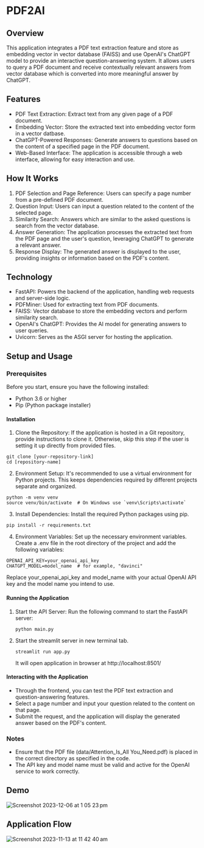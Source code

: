 # PDF2AI

## Overview

This application integrates a PDF text extraction feature and store as embedding vector in vector database (FAISS) and use OpenAI's ChatGPT model to provide an interactive question-answering system. It allows users to query a PDF document and receive contextually relevant answers from vector database which is converted into more meaningful answer by ChatGPT.

## Features

- PDF Text Extraction: Extract text from any given page of a PDF document.
- Embedding Vector: Store the extracted text into embedding vector form in a vector datbase.
- ChatGPT-Powered Responses: Generate answers to questions based on the content of a specified page in the PDF document.
- Web-Based Interface: The application is accessible through a web interface, allowing for easy interaction and use.

## How It Works

1. PDF Selection and Page Reference: Users can specify a page number from a pre-defined PDF document.
2. Question Input: Users can input a question related to the content of the selected page.
3. Similarity Search: Answers which are similar to the asked questions is search from the vector database.
4. Answer Generation: The application processes the extracted text from the PDF page and the user's question, leveraging ChatGPT to generate a relevant answer.
5. Response Display: The generated answer is displayed to the user, providing insights or information based on the PDF's content.

## Technology

- FastAPI: Powers the backend of the application, handling web requests and server-side logic.
- PDFMiner: Used for extracting text from PDF documents.
- FAISS: Vector database to store the embedding vectors and perform similarity search.
- OpenAI's ChatGPT: Provides the AI model for generating answers to user queries.
- Uvicorn: Serves as the ASGI server for hosting the application.

## Setup and Usage

### Prerequisites

Before you start, ensure you have the following installed:

- Python 3.6 or higher
- Pip (Python package installer)

#### Installation

1. Clone the Repository:
   If the application is hosted in a Git repository, provide instructions to clone it. Otherwise, skip this step if the user is setting it up directly from provided files.

```
git clone [your-repository-link]
cd [repository-name]
```

2. Environment Setup:
   It's recommended to use a virtual environment for Python projects. This keeps dependencies required by different projects separate and organized.

```
python -m venv venv
source venv/bin/activate  # On Windows use `venv\Scripts\activate`
```

3. Install Dependencies:
   Install the required Python packages using pip.

```
pip install -r requirements.txt
```

4. Environment Variables:
   Set up the necessary environment variables. Create a .env file in the root directory of the project and add the following variables:

```
OPENAI_API_KEY=your_openai_api_key
CHATGPT_MODEL=model_name  # for example, "davinci"
```

Replace your_openai_api_key and model_name with your actual OpenAI API key and the model name you intend to use.

#### Running the Application

1. Start the API Server:
   Run the following command to start the FastAPI server:
   ```
   python main.py
   ```
2. Start the streamlit server in new terminal tab.
   ```
   streamlit run app.py
   ```
   It will open application in browser at http://localhost:8501/

#### Interacting with the Application

- Through the frontend, you can test the PDF text extraction and question-answering features.
- Select a page number and input your question related to the content on that page.
- Submit the request, and the application will display the generated answer based on the PDF's content.

### Notes

- Ensure that the PDF file (data/Attention_Is_All You_Need.pdf) is placed in the correct directory as specified in the code.
- The API key and model name must be valid and active for the OpenAI service to work correctly.

## Demo

![Screenshot 2023-12-06 at 1 05 23 pm](https://github.com/alpeshkumar9/PDF2AI/assets/8064993/a5dac824-762f-4fe2-ad0f-dac61d313ff4)

## Application Flow

![Screenshot 2023-11-13 at 11 42 40 am](https://github.com/alpeshkumar9/PDF2AI/assets/8064993/c8024781-1671-4768-927c-d835b9837850)
